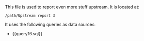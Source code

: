 This file is used to report even more stuff upstream.  It is located at:

    /path/Upstream report 3

It uses the following queries as data sources:

* {{query16.sql}}
